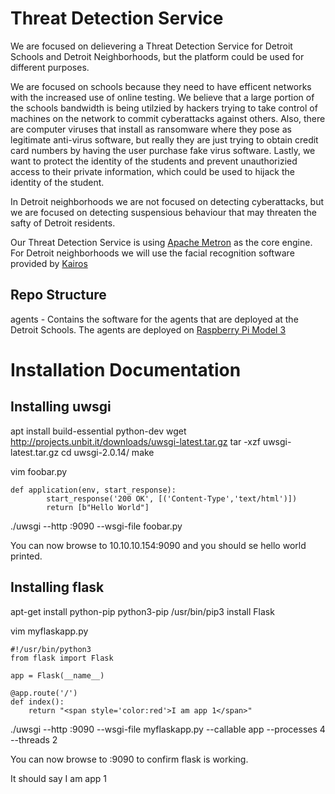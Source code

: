 # Threat Detection Service

We are focused on delievering a Threat Detection Service for Detroit Schools and Detroit Neighborhoods, but the platform could be used for different purposes.  

We are focused on schools because they need to have efficent networks with the increased use of online testing.  We believe that a large portion of the schools bandwidth is being utilzied by hackers trying to take control of machines on the network to commit cyberattacks against others.  Also, there are computer viruses that install as ransomware where they pose as legitimate anti-virus software, but really they are just trying to obtain credit card numbers by having the user purchase fake virus software.  Lastly, we want to protect the identity of the students and prevent unauthorizied access to their private information, which could be used to hijack the identity of the student.

In Detroit neighborhoods we are not focused on detecting cyberattacks, but we are focused on detecting suspensious behaviour that may threaten the safty of Detroit residents.

Our Threat Detection Service is using [Apache Metron](http://metron.incubator.apache.org/) as the core engine.  For Detroit neighborhoods we will use the facial recognition software provided by [Kairos](https://www.kairos.com/)

## Repo Structure

agents - Contains the software for the agents that are deployed at the Detroit Schools. The agents are deployed on [Raspberry Pi Model 3](https://www.raspberrypi.org/products/raspberry-pi-3-model-b/)



# Installation Documentation

## Installing uwsgi
apt install build-essential python-dev
wget http://projects.unbit.it/downloads/uwsgi-latest.tar.gz
tar -xzf uwsgi-latest.tar.gz
cd uwsgi-2.0.14/
make



vim foobar.py

```
def application(env, start_response):
        start_response('200 OK', [('Content-Type','text/html')])
        return [b"Hello World"]
```

./uwsgi --http :9090 --wsgi-file foobar.py


You can now browse to 10.10.10.154:9090 and you should se hello world printed. 


## Installing flask
apt-get install python-pip python3-pip
/usr/bin/pip3 install Flask


vim myflaskapp.py
```
#!/usr/bin/python3
from flask import Flask

app = Flask(__name__)

@app.route('/')
def index():
    return "<span style='color:red'>I am app 1</span>"
```

./uwsgi --http :9090 --wsgi-file myflaskapp.py --callable app --processes 4 --threads 2

You can now browse to <ip>:9090 to confirm flask is working. 

It should say 
I am app 1
